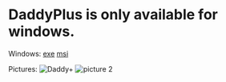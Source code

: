 # DaddyPlus is only available for windows.
Windows: 
[exe](https://github.com/zydaine17/DaddyPlusEXE/archive/refs/heads/main.zip) [msi](https://github.com/zydaine17/DaddyPlusMSI/archive/refs/heads/main.zip)

Pictures: ![Daddy+](https://user-images.githubusercontent.com/87345597/126937371-7e396ba0-51c5-40cf-9cdd-2439c49083ac.PNG)
![picture 2](https://user-images.githubusercontent.com/87345597/126937784-c7a60ff0-841f-4936-9711-1e51e75c054d.PNG)

